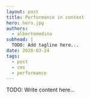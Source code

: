 ```yaml
---
layout: post
title: Performance in context
hero: hero.jpg
authors:
  - albertomedina
subhead: |
  TODO: Add tagline here...
date: 2020-03-24
tags:
  - post
  - cms
  - performance
---
```


TODO: Write content here...

[collection]: /wordpress
